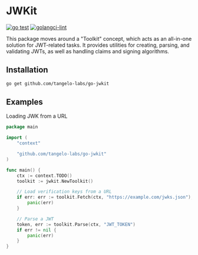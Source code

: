 #  JWKit

[![go test](https://github.com/tangelo-labs/go-jwkit/actions/workflows/go-test.yml/badge.svg?branch=main)](https://github.com/tangelo-labs/go-jwkit/actions/workflows/go-test.yml)
[![golangci-lint](https://github.com/tangelo-labs/go-jwkit/actions/workflows/golangci-lint.yml/badge.svg?branch=main)](https://github.com/tangelo-labs/go-jwkit/actions/workflows/golangci-lint.yml)

This package moves around a "Toolkit" concept, which acts as an all-in-one solution
for JWT-related tasks. It provides utilities for creating, parsing, and
validating JWTs, as well as handling claims and signing algorithms.

## Installation

```bash
go get github.com/tangelo-labs/go-jwkit
```

## Examples

Loading JWK from a URL

```go
package main

import (
    "context"

    "github.com/tangelo-labs/go-jwkit"
)

func main() {
    ctx := context.TODO()
    toolkit := jwkit.NewToolkit()

    // Load verification keys from a URL
    if err: err := toolkit.Fetch(ctx, "https://example.com/jwks.json"); err != nil {
        panic(err)
    }

    // Parse a JWT
    token, err := toolkit.Parse(ctx, "JWT_TOKEN")
    if err != nil {
        panic(err)
    }
}
```
